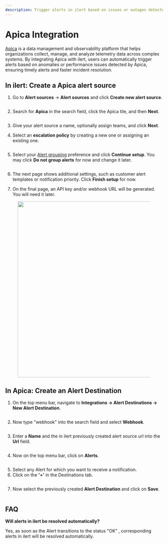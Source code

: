 ```yaml
---
description: Trigger alerts in ilert based on issues or outages detected by Apica
---
```


# Apica Integration

[Apica](https://www.apica.io/) is a data management and observability platform that helps organizations collect, manage, and analyze telemetry data across complex systems. By integrating Apica with ilert, users can automatically trigger alerts based on anomalies or performance issues detected by Apica, ensuring timely alerts and faster incident resolution.

## In ilert: Create a Apica alert source&#x20;

1.  Go to **Alert sources** -> **Alert sources** and click **Create new alert source**.

    <figure><img src="../../.gitbook/assets/Screenshot 2023-08-28 at 10.21.10.png" alt=""><figcaption></figcaption></figure>
2.  Search for **Apica** in the search field, click the Apica tile, and then **Next**.&#x20;

    <figure><img src="../../.gitbook/assets/Screenshot 2023-08-28 at 10.24.23.png" alt=""><figcaption></figcaption></figure>
3. Give your alert source a name, optionally assign teams, and click **Next**.
4.  Select an **escalation policy** by creating a new one or assigning an existing one.

    <figure><img src="../../.gitbook/assets/Screenshot 2023-08-28 at 11.37.47.png" alt=""><figcaption></figcaption></figure>
5.  Select your [Alert grouping](../../alerting/alert-sources.md#alert-grouping) preference and click **Continue setup**. You may click **Do not group alerts** for now and change it later.&#x20;

    <figure><img src="../../.gitbook/assets/Screenshot 2023-08-28 at 11.38.24.png" alt=""><figcaption></figcaption></figure>
6. The next page shows additional settings, such as customer alert templates or notification priority. Click **Finish setup** for now.
7. On the final page, an API key and/or webhook URL will be generated. You will need it later.

<figure><img src="../../.gitbook/assets/il-1 (4).png" alt="" width="563"><figcaption></figcaption></figure>

## In Apica: Create an Alert Destination

1. On the top menu bar, navigate to **Integrations -> Alert Destinations -> New Alert Destination**.

<figure><img src="../../.gitbook/assets/1 (20).png" alt=""><figcaption></figcaption></figure>

2. Now type "webhook" into the search field and select **Webhook**.

<figure><img src="../../.gitbook/assets/2 (18).png" alt=""><figcaption></figcaption></figure>

3. Enter a **Name** and the in ilert previously created alert source url into the **Url** field.

<figure><img src="../../.gitbook/assets/3 (15).png" alt=""><figcaption></figcaption></figure>

4. Now on the top menu bar, click on **Alerts**.

<figure><img src="../../.gitbook/assets/4 (13).png" alt=""><figcaption></figcaption></figure>

5. Select any Alert for which you want to receive a notification.
6. Click on the **'+'** in the Destinations tab.

<figure><img src="../../.gitbook/assets/5 (12).png" alt=""><figcaption></figcaption></figure>

7. Now select the previously created **Alert Destination** and click on **Save**.

<figure><img src="../../.gitbook/assets/6 (13).png" alt=""><figcaption></figcaption></figure>

## FAQ <a href="#faq" id="faq"></a>

**Will alerts in ilert be resolved automatically?**

Yes, as soon as the Alert transitions to the status "OK" , corresponding alerts in ilert will be resolved automatically.
